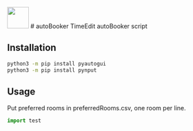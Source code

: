 <a href="#"><img src="https://www.timeedit.net/assets/images/te_icon_gradient_vit_rounded@1x.png" width="50" height="50"></a> # autoBooker
TimeEdit autoBooker script

## Installation
```bash
python3 -m pip install pyautogui
python3 -m pip install pynput
```

## Usage
Put preferred rooms in preferredRooms.csv, one room per line.
```python
import test
```
